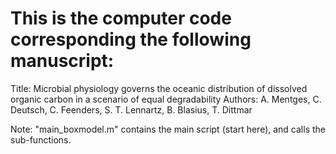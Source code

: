 # This is the computer code corresponding the following manuscript:

Title: Microbial physiology governs the oceanic distribution of dissolved organic carbon in a scenario of equal degradability
Authors: A. Mentges, C. Deutsch, C. Feenders, S. T. Lennartz, B. Blasius, T. Dittmar

Note: "main_boxmodel.m" contains the main script (start here), and calls the sub-functions.
